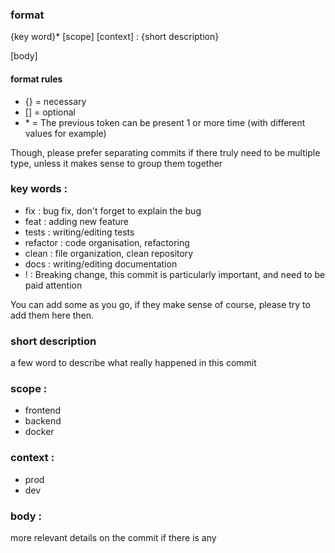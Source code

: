 ### format

{key word}* [scope] [context] : {short description}

[body]

#### format rules

- {} = necessary
- [] = optional
- \* = The previous token can be present 1 or more time (with different values for example)

Though, please prefer separating commits if there truly need to be multiple type, unless it makes sense to group them together

### key words :
- fix : bug fix, don't forget to explain the bug
- feat : adding new feature
- tests : writing/editing tests
- refactor : code organisation, refactoring
- clean : file organization, clean repository
- docs : writing/editing documentation
- ! : Breaking change, this commit is particularly important, and need to be paid attention

You can add some as you go, if they make sense of course, please try to add them here then.

### short description
a few word to describe what really happened in this commit

### scope :
- frontend
- backend
- docker

### context :
- prod
- dev

### body :
more relevant details on the commit if there is any
